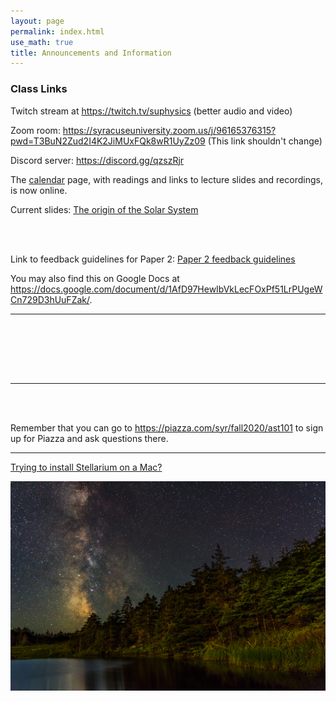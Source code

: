 ```yaml
---
layout: page 
permalink: index.html
use_math: true 
title: Announcements and Information
---
```


### Class Links

Twitch stream at <https://twitch.tv/suphysics> (better audio and video)

Zoom room: <https://syracuseuniversity.zoom.us/j/96165376315?pwd=T3BuN2Zud2I4K2JiMUxFQk8wR1UyZz09> (This link shouldn't change)

Discord server: <https://discord.gg/qzszRjr>	

The <a href="calendar.html">calendar</a> page, with readings and links to lecture slides and recordings, is now online.

Current slides: [The origin of the Solar System](slides/lecture22.pdf)


<br><br>

Link to feedback guidelines for Paper 2: [Paper 2 feedback guidelines](paper-2-evaluation.docx)

You may also find this on Google Docs at <https://docs.google.com/document/d/1AfD97HewIbVkLecFOxPf51LrPUgeWCn729D3hUuFZak/>. 


---

<br><br>



<br><br>

---

<br><br>

Remember that you can go to <https://piazza.com/syr/fall2020/ast101> to sign up for Piazza and ask questions there.

---

<a href="stellarium-mac.html">Trying to install Stellarium on a Mac?</a>

<center> <img src="darkened-milky-way.jpg">
<br>
